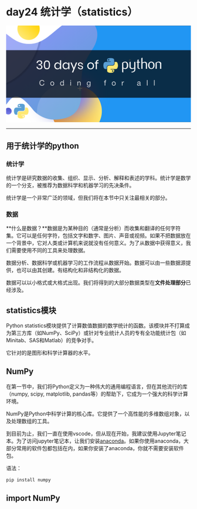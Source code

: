 # day24 统计学（statistics）

![30DaysOfPython](https://raw.githubusercontent.com/olist213/olistimg/master/upic/30DaysOfPython_banner3@2x-20210928091459177.png)

----

## 用于统计学的python

### 统计学

统计学是研究数据的收集、组织、显示、分析、解释和表述的学科。统计学是数学的一个分支，被推荐为数据科学和机器学习的先决条件。

统计学是一个非常广泛的领域，但我们将在本节中只关注最相关的部分。

### 数据

**什么是数据？**数据是为某种目的（通常是分析）而收集和翻译的任何字符集。它可以是任何字符，包括文字和数字、图片、声音或视频。如果不把数据放在一个背景中，它对人类或计算机来说就没有任何意义。为了从数据中获得意义，我们需要使用不同的工具来处理数据。

数据分析、数据科学或机器学习的工作流程从数据开始。数据可以由一些数据源提供，也可以由其创建。有结构化和非结构化的数据。

数据可以以小格式或大格式出现。我们将得到的大部分数据类型在**文件处理部分**已经涉及。

## statistics模块

Python statistics模块提供了计算数值数据的数学统计的函数。该模块并不打算成为第三方库（如NumPy、SciPy）或针对专业统计人员的专有全功能统计包（如Minitab、SAS和Matlab）的竞争对手。

它针对的是图形和科学计算器的水平。

## NumPy

在第一节中，我们将Python定义为一种伟大的通用编程语言，但在其他流行的库（numpy, scipy, matplotlib, pandas等）的帮助下，它成为一个强大的科学计算环境。

NumPy是Python中科学计算的核心库。它提供了一个高性能的多维数组对象，以及处理数组的工具。

到目前为止，我们一直在使用vscode，但从现在开始，我建议使用Jupyter笔记本。为了访问jupyter笔记本，让我们安装[anaconda](https://www.anaconda.com/)。如果你使用anaconda，大部分常用的软件包都包括在内，如果你安装了anaconda，你就不需要安装软件包。

语法：

```python
pip install numpy
```

## import NumPy

